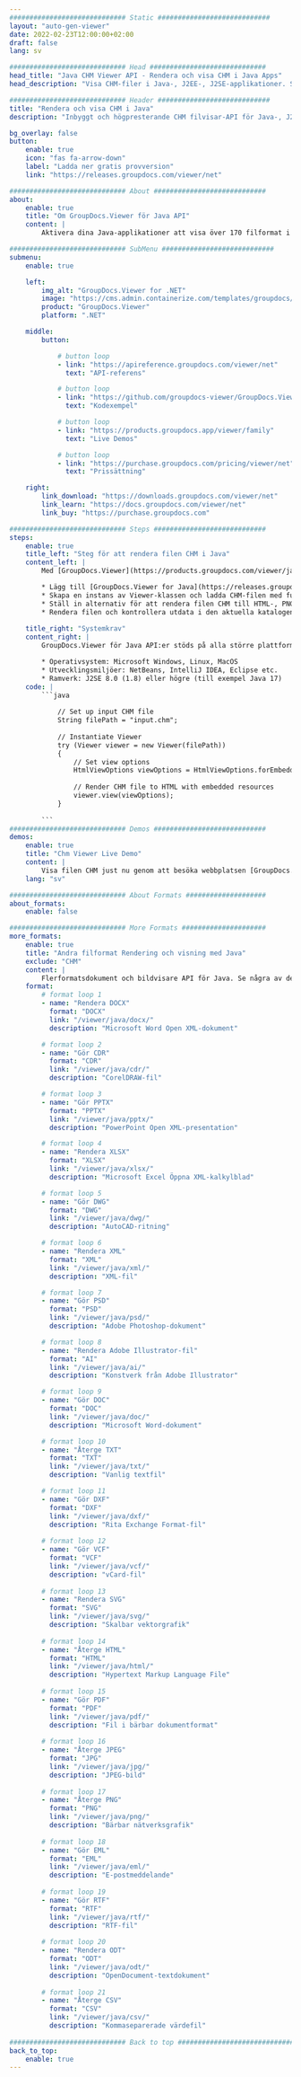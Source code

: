 ```yaml
---
############################# Static ############################
layout: "auto-gen-viewer"
date: 2022-02-23T12:00:00+02:00
draft: false
lang: sv

############################# Head #############################
head_title: "Java CHM Viewer API - Rendera och visa CHM i Java Apps"
head_description: "Visa CHM-filer i Java-, J2EE-, J2SE-applikationer. Stöder visning av 170+ dokument- och bildfilformat i HTML-, PDF- eller bildläge med avancerade funktioner för att hantera dokumentvisningsalternativ."

############################# Header ############################
title: "Rendera och visa CHM i Java" 
description: "Inbyggt och högpresterande CHM filvisar-API för Java-, J2EE- och J2SE-baserade applikationer, som stöder ett brett utbud av ytterligare funktioner för att anpassa utseendet på utdatadokumentformatet." 

bg_overlay: false
button:
    enable: true
    icon: "fas fa-arrow-down"
    label: "Ladda ner gratis provversion"
    link: "https://releases.groupdocs.com/viewer/net"

############################# About ############################
about:
    enable: true
    title: "Om GroupDocs.Viewer för Java API" 
    content: |
        Aktivera dina Java-applikationer att visa över 170 filformat i HTML-, PDF- eller bildlägen med hjälp av GroupDocs.Viewer för Java API:er utan att någon extra programvara installerad; som Microsoft Office, Apache Open Office, Adobe Acrobat Reader etc. Utvecklare kan enkelt visa alla populära bilder och dokumenttyper inklusive Microsoft Office, OpenDocument, HTML, PDF, Arkiv, Diagram, Photoshop, AutoCAD och programmeringsspråksformat inuti Java-applikationerna med snabb och högsta kvalitet rendering.

############################# SubMenu ############################
submenu:
    enable: true

    left:
        img_alt: "GroupDocs.Viewer for .NET"
        image: "https://cms.admin.containerize.com/templates/groupdocs/images/product-logos/90x90-noborder/groupdocs-viewer-net.png"
        product: "GroupDocs.Viewer"
        platform: ".NET"

    middle:
        button:

            # button loop
            - link: "https://apireference.groupdocs.com/viewer/net"
              text: "API-referens"

            # button loop
            - link: "https://github.com/groupdocs-viewer/GroupDocs.Viewer-for-.NET"
              text: "Kodexempel"

            # button loop
            - link: "https://products.groupdocs.app/viewer/family"
              text: "Live Demos"

            # button loop
            - link: "https://purchase.groupdocs.com/pricing/viewer/net"
              text: "Prissättning"

    right:
        link_download: "https://downloads.groupdocs.com/viewer/net"
        link_learn: "https://docs.groupdocs.com/viewer/net"
        link_buy: "https://purchase.groupdocs.com"

############################# Steps ############################
steps:
    enable: true
    title_left: "Steg för att rendera filen CHM i Java" 
    content_left: |
        Med [GroupDocs.Viewer](https://products.groupdocs.com/viewer/java/) kan du rendera CHM till HTML, JPEG, PNG eller PDF i några få steg.

        * Lägg till [GroupDocs.Viewer for Java](https://releases.groupdocs.com/viewer/java/) som ett beroende till ditt projekt. 
        * Skapa en instans av Viewer-klassen och ladda CHM-filen med fullständig sökväg. 
        * Ställ in alternativ för att rendera filen CHM till HTML-, PNG-, JPEG- eller PDF-format. 
        * Rendera filen och kontrollera utdata i den aktuella katalogen. 
        
    title_right: "Systemkrav" 
    content_right: |
        GroupDocs.Viewer för Java API:er stöds på alla större plattformar och operativsystem. Innan du kör koden nedan, se till att du har följande förutsättningar installerade på ditt system.

        * Operativsystem: Microsoft Windows, Linux, MacOS 
        * Utvecklingsmiljöer: NetBeans, IntelliJ IDEA, Eclipse etc. 
        * Ramverk: J2SE 8.0 (1.8) eller högre (till exempel Java 17) 
    code: |
        ```java
                        
            // Set up input CHM file
            String filePath = "input.chm";
        
            // Instantiate Viewer
            try (Viewer viewer = new Viewer(filePath))
            {
            	// Set view options 
            	HtmlViewOptions viewOptions = HtmlViewOptions.forEmbeddedResources();
                    
            	// Render CHM file to HTML with embedded resources
            	viewer.view(viewOptions);
            }
             
        ```
############################# Demos ############################
demos:
    enable: true
    title: "Chm Viewer Live Demo"
    content: |
        Visa filen CHM just nu genom att besöka webbplatsen [GroupDocs.Viewer Online Apps](https://products.groupdocs.app/viewer/chm).
    lang: "sv"

############################# About Formats ####################
about_formats:
    enable: false

############################# More Formats #####################
more_formats:
    enable: true
    title: "Andra filformat Rendering och visning med Java"
    exclude: "CHM"
    content: |
        Flerformatsdokument och bildvisare API för Java. Se några av de populära filformaten nedan utan några externa tittare.
    format: 
        # format loop 1
        - name: "Rendera DOCX"
          format: "DOCX"
          link: "/viewer/java/docx/"
          description: "Microsoft Word Open XML-dokument" 

        # format loop 2
        - name: "Gör CDR" 
          format: "CDR"
          link: "/viewer/java/cdr/"
          description: "CorelDRAW-fil" 

        # format loop 3
        - name: "Gör PPTX"
          format: "PPTX"
          link: "/viewer/java/pptx/"
          description: "PowerPoint Open XML-presentation" 

        # format loop 4
        - name: "Rendera XLSX"
          format: "XLSX"
          link: "/viewer/java/xlsx/"
          description: "Microsoft Excel Öppna XML-kalkylblad" 

        # format loop 5
        - name: "Gör DWG"
          format: "DWG"
          link: "/viewer/java/dwg/"
          description: "AutoCAD-ritning"

        # format loop 6
        - name: "Rendera XML"
          format: "XML"
          link: "/viewer/java/xml/"
          description: "XML-fil"

        # format loop 7
        - name: "Gör PSD"
          format: "PSD"
          link: "/viewer/java/psd/"
          description: "Adobe Photoshop-dokument"

        # format loop 8
        - name: "Rendera Adobe Illustrator-fil"
          format: "AI"
          link: "/viewer/java/ai/"
          description: "Konstverk från Adobe Illustrator"

        # format loop 9
        - name: "Gör DOC"
          format: "DOC"
          link: "/viewer/java/doc/"
          description: "Microsoft Word-dokument" 

        # format loop 10
        - name: "Återge TXT" 
          format: "TXT"
          link: "/viewer/java/txt/"
          description: "Vanlig textfil" 

        # format loop 11
        - name: "Gör DXF" 
          format: "DXF"
          link: "/viewer/java/dxf/"
          description: "Rita Exchange Format-fil"  
          
        # format loop 12
        - name: "Gör VCF"
          format: "VCF"
          link: "/viewer/java/vcf/"
          description: "vCard-fil"  
              
        # format loop 13
        - name: "Rendera SVG"
          format: "SVG"
          link: "/viewer/java/svg/"
          description: "Skalbar vektorgrafik" 
          
        # format loop 14
        - name: "Återge HTML"
          format: "HTML"
          link: "/viewer/java/html/"
          description: "Hypertext Markup Language File" 
          
        # format loop 15
        - name: "Gör PDF"
          format: "PDF"
          link: "/viewer/java/pdf/"
          description: "Fil i bärbar dokumentformat"
          
        # format loop 16
        - name: "Återge JPEG"
          format: "JPG"
          link: "/viewer/java/jpg/"
          description: "JPEG-bild"
          
        # format loop 17
        - name: "Återge PNG"
          format: "PNG"
          link: "/viewer/java/png/"
          description: "Bärbar nätverksgrafik" 
          
        # format loop 18
        - name: "Gör EML"
          format: "EML"
          link: "/viewer/java/eml/"
          description: "E-postmeddelande" 
          
        # format loop 19
        - name: "Gör RTF"
          format: "RTF"
          link: "/viewer/java/rtf/"
          description: "RTF-fil" 
          
        # format loop 20
        - name: "Rendera ODT"
          format: "ODT"
          link: "/viewer/java/odt/"
          description: "OpenDocument-textdokument" 
          
        # format loop 21
        - name: "Återge CSV"
          format: "CSV"
          link: "/viewer/java/csv/"
          description: "Kommaseparerade värdefil" 
          
############################# Back to top ###############################
back_to_top:
    enable: true
---
```

